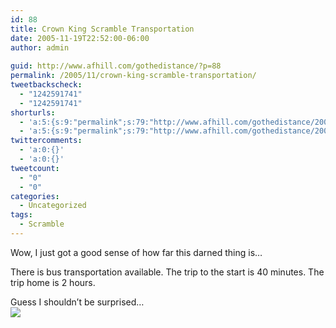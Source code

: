 ```yaml
---
id: 88
title: Crown King Scramble Transportation
date: 2005-11-19T22:52:00-06:00
author: admin
  
guid: http://www.afhill.com/gothedistance/?p=88
permalink: /2005/11/crown-king-scramble-transportation/
tweetbackscheck:
  - "1242591741"
  - "1242591741"
shorturls:
  - 'a:5:{s:9:"permalink";s:79:"http://www.afhill.com/gothedistance/2005/11/crown-king-scramble-transportation/";s:7:"tinyurl";s:25:"http://tinyurl.com/bfsqkw";s:4:"isgd";s:17:"http://is.gd/ifXt";s:5:"bitly";s:18:"http://bit.ly/EIS3";s:4:"trim";s:17:"http://tr.im/ee7t";}'
  - 'a:5:{s:9:"permalink";s:79:"http://www.afhill.com/gothedistance/2005/11/crown-king-scramble-transportation/";s:7:"tinyurl";s:25:"http://tinyurl.com/bfsqkw";s:4:"isgd";s:17:"http://is.gd/ifXt";s:5:"bitly";s:18:"http://bit.ly/EIS3";s:4:"trim";s:17:"http://tr.im/ee7t";}'
twittercomments:
  - 'a:0:{}'
  - 'a:0:{}'
tweetcount:
  - "0"
  - "0"
categories:
  - Uncategorized
tags:
  - Scramble
---
```

Wow, I just got a good sense of how far this darned thing is&#8230;

There is bus transportation available. The trip to the start is 40 minutes. The trip home is 2 hours.

Guess I shouldn&#8217;t be surprised&#8230;  
![](http://pics.livejournal.com/runlikeagrrl/pic/000012r6)